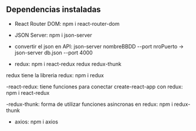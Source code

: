 ## Dependencias instaladas

- React Router DOM: npm i react-router-dom

- JSON Server: npm i json-server

- convertir el json en API: json-server nombreBBDD --port nroPuerto -> json-server db.json --port 4000

- redux: npm i react-redux redux redux-thunk

redux tiene la libreria redux: npm i redux

-react-redux: tiene funciones para conectar create-react-app con redux: npm i react-redux

-redux-thunk: forma de utilizar funciones asincronas en redux: npm i redux-thunk

- axios: npm i axios